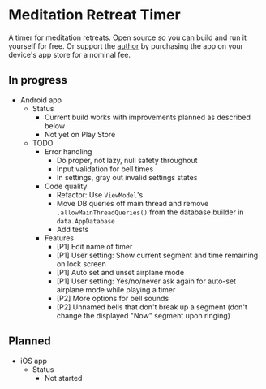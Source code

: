 # Meditation Retreat Timer

A timer for meditation retreats. Open source so you can build and run it yourself for free. Or support the [author](https://twitter.com/a_p_ellis) by purchasing the app on your device's app store for a nominal fee.

## In progress

* Android app
   * Status
      * Current build works with improvements planned as described below
      * Not yet on Play Store
   * TODO
      * Error handling
         * Do proper, not lazy, null safety throughout
         * Input validation for bell times
         * In settings, gray out invalid settings states
      * Code quality
         * Refactor: Use `ViewModel`'s
         * Move DB queries off main thread and remove `.allowMainThreadQueries()` from the database builder in `data.AppDatabase`
         * Add tests
      * Features
         * [P1] Edit name of timer
         * [P1] User setting: Show current segment and time remaining on lock screen
         * [P1] Auto set and unset airplane mode
         * [P1] User setting: Yes/no/never ask again for auto-set airplane mode while playing a timer
         * [P2] More options for bell sounds
         * [P2] Unnamed bells that don't break up a segment (don't change the displayed "Now" segment upon ringing)

## Planned

* iOS app
   * Status
      * Not started
